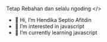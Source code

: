 Tetap Rebahan dan selalu ngoding </>
- 👋 Hi, I’m Hendika Septio Afitdin
- 👀 I’m interested in javascript
- 🌱 I’m currently learning javascript

<!---
hendikaseptio/hendikaseptio is a ✨ special ✨ repository because its `README.md` (this file) appears on your GitHub profile.
You can click the Preview link to take a look at your changes.
--->
